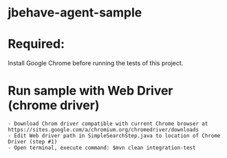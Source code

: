 # jbehave-agent-sample
# Required:
Install Google Chrome before running the tests of this project.
# Run sample with Web Driver (chrome driver)
	- Download Chrom driver compatible with current Chrome browser at https://sites.google.com/a/chromium.org/chromedriver/downloads
	- Edit Web driver path in SimpleSearchStep.java to location of Chrome Driver (step #1)
	- Open terminal, execute command: $mvn clean integration-test 
